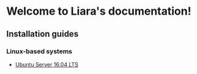 # Welcome to Liara's documentation!
## Installation guides
### Linux-based systems
* [Ubuntu Server 16.04 LTS](ubuntuserver)

